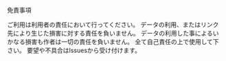 免責事項

ご利用は利用者の責任において行ってください。
データの利用、またはリンク先により生じた損害に対する責任を負いません。
データの利用した事によるいかなる損害も作者は一切の責任を負いません。
全て自己責任の上で使用して下さい。
要望や不具合はIssuesから受け付けます。
